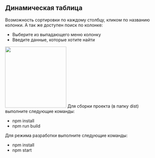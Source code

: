 <h2>Динамическая таблица</h2>
Возможность сортировки по каждому столбцу, кликом по названию колонки.
А так же доступен поиск по колонке: 
<ul>
  <li>Выберите из выпадающего меню колонку</li>
  <li>Введите данные, которые хотите найти</li>
</ul>

<img src="https://sun9-9.userapi.com/impg/TiOYiW3_LL-Tqa_QUGz5MrktNlP324ciSAsjdA/P7KuinfGnz0.jpg?size=670x414&quality=96&sign=f2d93935b3aebf1ad2b2343878a3fed5&type=album" height=200/>
Для сборки проекта (в папку dist) выполните следующие команды:
<ul>
  <li>npm install</li>
  <li>npm run build</li>
</ul>
Для режима разработки выполните следующие команды:
<ul>
  <li>npm install</li>
  <li>npm start</li>
</ul>
